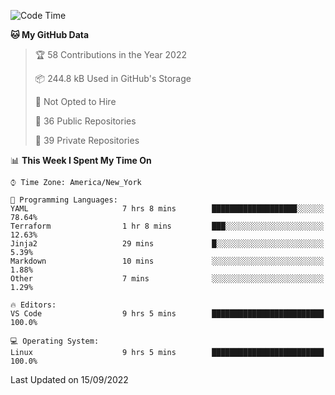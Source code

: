 <!--START_SECTION:waka-->
![Code Time](http://img.shields.io/badge/Code%20Time-86%20hrs%2049%20mins-blue)

**🐱 My GitHub Data** 

> 🏆 58 Contributions in the Year 2022
 > 
> 📦 244.8 kB Used in GitHub's Storage 
 > 
> 🚫 Not Opted to Hire
 > 
> 📜 36 Public Repositories 
 > 
> 🔑 39 Private Repositories  
 > 
📊 **This Week I Spent My Time On** 

```text
⌚︎ Time Zone: America/New_York

💬 Programming Languages: 
YAML                     7 hrs 8 mins        ███████████████████░░░░░░   78.64% 
Terraform                1 hr 8 mins         ███░░░░░░░░░░░░░░░░░░░░░░   12.63% 
Jinja2                   29 mins             █░░░░░░░░░░░░░░░░░░░░░░░░   5.39% 
Markdown                 10 mins             ░░░░░░░░░░░░░░░░░░░░░░░░░   1.88% 
Other                    7 mins              ░░░░░░░░░░░░░░░░░░░░░░░░░   1.29%

🔥 Editors: 
VS Code                  9 hrs 5 mins        █████████████████████████   100.0%

💻 Operating System: 
Linux                    9 hrs 5 mins        █████████████████████████   100.0%

```


 Last Updated on 15/09/2022
<!--END_SECTION:waka-->